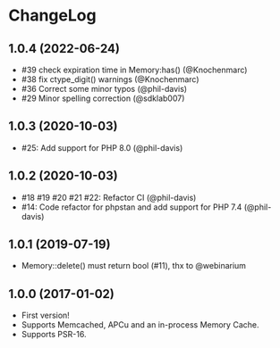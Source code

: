 ChangeLog
=========

1.0.4 (2022-06-24)
------------------

* #39 check expiration time in Memory:has() (@Knochenmarc)
* #38 fix ctype_digit() warnings (@Knochenmarc)
* #36 Correct some minor typos (@phil-davis)
* #29 Minor spelling correction (@sdklab007)

1.0.3 (2020-10-03)
------------------

* #25: Add support for PHP 8.0 (@phil-davis)

1.0.2 (2020-10-03)
------------------

* #18 #19 #20 #21 #22: Refactor CI (@phil-davis)
* #14: Code refactor for phpstan and add support for PHP 7.4 (@phil-davis)

1.0.1 (2019-07-19)
------------------

* Memory::delete() must return bool (#11), thx to @webinarium

1.0.0 (2017-01-02)
------------------

* First version!
* Supports Memcached, APCu and an in-process Memory Cache.
* Supports PSR-16.
